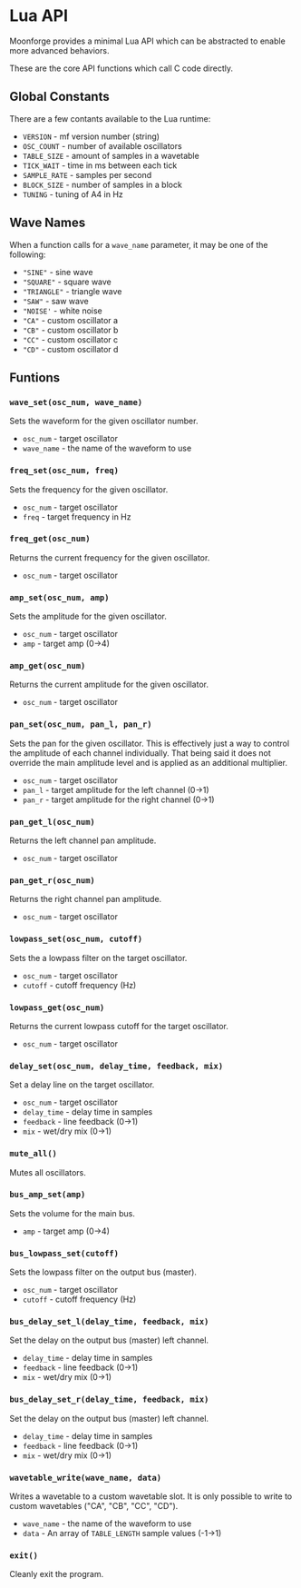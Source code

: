 # Lua API

Moonforge provides a minimal Lua API which can be abstracted to enable more advanced behaviors.

These are the core API functions which call C code directly.

## Global Constants

There are a few contants available to the Lua runtime:
- `VERSION` - mf version number (string)
- `OSC_COUNT` - number of available oscillators
- `TABLE_SIZE` - amount of samples in a wavetable
- `TICK_WAIT` - time in ms between each tick
- `SAMPLE_RATE` - samples per second
- `BLOCK_SIZE` - number of samples in a block
- `TUNING` - tuning of A4 in Hz

## Wave Names

When a function calls for a `wave_name` parameter, it may be one of the following:
- `"SINE"` - sine wave
- `"SQUARE"` - square wave
- `"TRIANGLE"` - triangle wave
- `"SAW"` - saw wave
- `"NOISE'` - white noise
- `"CA"` - custom oscillator a
- `"CB"` - custom oscillator b
- `"CC"` - custom oscillator c
- `"CD"` - custom oscillator d

## Funtions

### `wave_set(osc_num, wave_name)` 
Sets the waveform for the given oscillator number. 
- `osc_num` - target oscillator
- `wave_name` - the name of the waveform to use

### `freq_set(osc_num, freq)` 
Sets the frequency for the given oscillator. 
- `osc_num` - target oscillator
- `freq` - target frequency in Hz

### `freq_get(osc_num)` 
Returns the current frequency for the given oscillator. 
- `osc_num` - target oscillator

### `amp_set(osc_num, amp)` 
Sets the amplitude for the given oscillator. 
- `osc_num` - target oscillator
- `amp` - target amp (0->4)

### `amp_get(osc_num)` 
Returns the current amplitude for the given oscillator. 
- `osc_num` - target oscillator

### `pan_set(osc_num, pan_l, pan_r)` 
Sets the pan for the given oscillator. This is effectively just a way to control the amplitude of each channel individually. That being said it does not override the main amplitude level and is applied as an additional multiplier. 
- `osc_num` - target oscillator
- `pan_l` - target amplitude for the left channel (0->1)
- `pan_r` - target amplitude for the right channel (0->1)

### `pan_get_l(osc_num)` 
Returns the left channel pan amplitude. 
- `osc_num` - target oscillator

### `pan_get_r(osc_num)` 
Returns the right channel pan amplitude. 
- `osc_num` - target oscillator

### `lowpass_set(osc_num, cutoff)`
Sets the a lowpass filter on the target oscillator.
- `osc_num` - target oscillator
- `cutoff` - cutoff frequency (Hz)

### `lowpass_get(osc_num)`
Returns the current lowpass cutoff for the target oscillator.
- `osc_num` - target oscillator

### `delay_set(osc_num, delay_time, feedback, mix)`
Set a delay line on the target oscillator. 
- `osc_num` - target oscillator
- `delay_time` - delay time in samples
- `feedback` - line feedback (0->1)
- `mix` - wet/dry mix (0->1)

### `mute_all()`
Mutes all oscillators.

### `bus_amp_set(amp)`
Sets the volume for the main bus. 
- `amp` - target amp (0->4)

### `bus_lowpass_set(cutoff)`
Sets the lowpass filter on the output bus (master).
- `osc_num` - target oscillator
- `cutoff` - cutoff frequency (Hz)

### `bus_delay_set_l(delay_time, feedback, mix)`
Set the delay on the output bus (master) left channel.
- `delay_time` - delay time in samples
- `feedback` - line feedback (0->1)
- `mix` - wet/dry mix (0->1)

### `bus_delay_set_r(delay_time, feedback, mix)`
Set the delay on the output bus (master) left channel.
- `delay_time` - delay time in samples
- `feedback` - line feedback (0->1)
- `mix` - wet/dry mix (0->1)

### `wavetable_write(wave_name, data)`
Writes a wavetable to a custom wavetable slot. It is only possible to write to custom wavetables ("CA", "CB", "CC", "CD").
- `wave_name` - the name of the waveform to use
- `data` - An array of `TABLE_LENGTH` sample values (-1->1)

### `exit()`
Cleanly exit the program.
